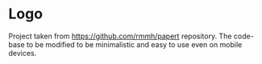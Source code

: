 # Logo
Project taken from https://github.com/rmmh/papert repository. The code-base to be modified to be minimalistic and easy to use even on mobile devices.

